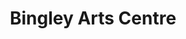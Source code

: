 ---
Name: Bingley Arts Centre
Area: Bingley
Address: Main Street, Bingley
Postcode: BD16 2LZ
Web: https://www.bingleyartscentre.co.uk
Facebook: 
Lat: 
Lng: 
Member: 'no'
Description: Home to the Arts in Bingley
splash: BingleyArtsCentre.jpg
image-credit: 
internal-link: 
internal-link-text: 
LastUpdated: '2025-06-29'
closed-date: 
title: Bingley Arts Centre
permalink: "/venues/bingley_arts_centre.html"
layout: venue_page
---